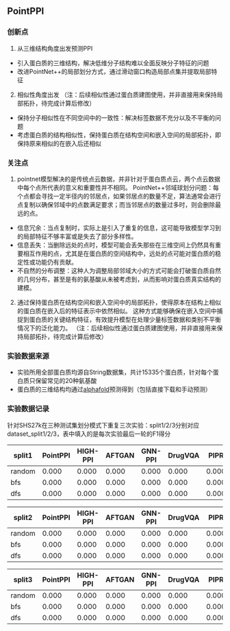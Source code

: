 ## PointPPI

### 创新点

1. 从三维结构角度出发预测PPI
* 引入蛋白质的三维结构，解决低维分子结构难以全面反映分子特征的问题
* 改进PointNet++的局部划分方式，通过滑动窗口构造局部点集并提取局部特征

2. 相似性角度出发 （注：后续相似性通过蛋白质建图使用，并非直接用来保持局部拓扑，待完成计算后修改）
* 保持分子相似性在不同空间中的一致性：解决标签数据不充分以及不平衡的问题
* 考虑蛋白质的结构相似性，保持蛋白质在结构空间和嵌入空间的局部拓扑，即保持原来相似的在嵌入后还相似


### 关注点

1. pointnet模型解决的是传统点云数据，并非针对于蛋白质点云，两个点云数据中每个点所代表的意义和重要性并不相同。
PointNet++邻域球划分问题：每个点都会寻找一定半径内的邻居点，如果邻居点的数量不足，算法通常会进行点复制以确保邻域中的点数满足要求；而当邻居点的数量过多时，则会删除最远的点。
* 信息冗余：当点复制时，实际上是引入了重复的信息，这可能导致模型学习到的局部特征不够丰富或是失去了部分多样性。
* 信息丢失：当删除远处的点时，模型可能会丢失那些在三维空间上仍然具有重要相互作用的点，尤其是在蛋白质的空间结构中，远处的点可能对蛋白质的稳定性或功能仍有贡献。
* 不自然的分布调整：这种人为调整局部邻域大小的方式可能会打破蛋白质自然的几何分布，甚至是有的氨基酸从未被考虑到，从而影响对蛋白质真实结构的建模。

2. 通过保持蛋白质在结构空间和嵌入空间中的局部拓扑，使得原本在结构上相似的蛋白质在嵌入后的特征表示中依然相似。
这种方式能够确保在嵌入空间中捕捉到蛋白质的关键结构特征，有效提升模型在处理少量标签数据和类别不平衡情况下的泛化能力。
（注：后续相似性通过蛋白质建图使用，并非直接用来保持局部拓扑，待完成计算后修改）


### 实验数据来源

* 实验所用全部蛋白质均源自String数据集，共计15335个蛋白质，针对每个蛋白质只保留常见的20种氨基酸
* 蛋白质的三维结构均通过[alphafold](https://alphafold.ebi.ac.uk/download)预测得到（包括直接下载和手动预测）


### 实验数据记录

针对SHS27k在三种测试集划分模式下重复三次实验：split1/2/3分别对应dataset_split1/2/3，表中填入的是每次实验最后一轮的F1得分

| split1 | PointPPI | HIGH-PPI | AFTGAN | GNN-PPI | DrugVQA | PIPR  |
|--------|----------|----------|--------|---------|---------|-------|
| random | 0.000    | 0.000    | 0.000  | 0.000   | 0.000   | 0.000 |
| bfs    | 0.000    | 0.000    | 0.000  | 0.000   | 0.000   | 0.000 |
| dfs    | 0.000    | 0.000    | 0.000  | 0.000   | 0.000   | 0.000 |


| split2 | PointPPI | HIGH-PPI | AFTGAN | GNN-PPI | DrugVQA | PIPR  |
|--------|----------|----------|--------|---------|---------|-------|
| random | 0.000    | 0.000    | 0.000  | 0.000   | 0.000   | 0.000 |
| bfs    | 0.000    | 0.000    | 0.000  | 0.000   | 0.000   | 0.000 |
| dfs    | 0.000    | 0.000    | 0.000  | 0.000   | 0.000   | 0.000 |


| split3 | PointPPI | HIGH-PPI | AFTGAN | GNN-PPI | DrugVQA | PIPR  |
|--------|----------|----------|--------|---------|---------|-------|
| random | 0.000    | 0.000    | 0.000  | 0.000   | 0.000   | 0.000 |
| bfs    | 0.000    | 0.000    | 0.000  | 0.000   | 0.000   | 0.000 |
| dfs    | 0.000    | 0.000    | 0.000  | 0.000   | 0.000   | 0.000 |